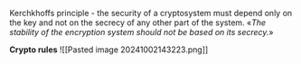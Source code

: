 
Kerchkhoffs principle - the security of a cryptosystem must depend only on the key and not on the secrecy of any other part of the system.
«_The stability of the encryption system should not be based on its secrecy._»

**Crypto rules** 
![[Pasted image 20241002143223.png]]

